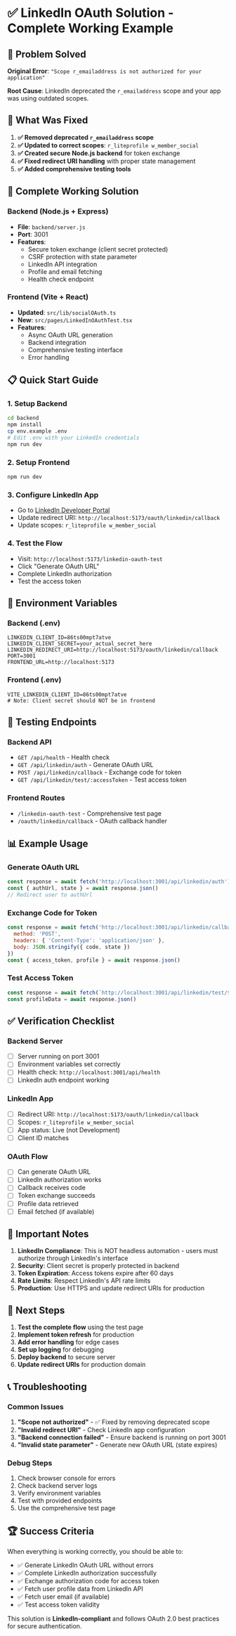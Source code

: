 # ✅ LinkedIn OAuth Solution - Complete Working Example

## 🎯 Problem Solved

**Original Error**: `"Scope r_emailaddress is not authorized for your application"`

**Root Cause**: LinkedIn deprecated the `r_emailaddress` scope and your app was using outdated scopes.

## 🔧 What Was Fixed

1. **✅ Removed deprecated `r_emailaddress` scope**
2. **✅ Updated to correct scopes**: `r_liteprofile w_member_social`
3. **✅ Created secure Node.js backend** for token exchange
4. **✅ Fixed redirect URI handling** with proper state management
5. **✅ Added comprehensive testing tools**

## 🚀 Complete Working Solution

### Backend (Node.js + Express)
- **File**: `backend/server.js`
- **Port**: 3001
- **Features**:
  - Secure token exchange (client secret protected)
  - CSRF protection with state parameter
  - LinkedIn API integration
  - Profile and email fetching
  - Health check endpoint

### Frontend (Vite + React)
- **Updated**: `src/lib/socialOAuth.ts`
- **New**: `src/pages/LinkedInOAuthTest.tsx`
- **Features**:
  - Async OAuth URL generation
  - Backend integration
  - Comprehensive testing interface
  - Error handling

## 📋 Quick Start Guide

### 1. Setup Backend
```bash
cd backend
npm install
cp env.example .env
# Edit .env with your LinkedIn credentials
npm run dev
```

### 2. Setup Frontend
```bash
npm run dev
```

### 3. Configure LinkedIn App
- Go to [LinkedIn Developer Portal](https://www.linkedin.com/developers/)
- Update redirect URI: `http://localhost:5173/oauth/linkedin/callback`
- Update scopes: `r_liteprofile w_member_social`

### 4. Test the Flow
- Visit: `http://localhost:5173/linkedin-oauth-test`
- Click "Generate OAuth URL"
- Complete LinkedIn authorization
- Test the access token

## 🔑 Environment Variables

### Backend (.env)
```env
LINKEDIN_CLIENT_ID=86ts00mpt7atve
LINKEDIN_CLIENT_SECRET=your_actual_secret_here
LINKEDIN_REDIRECT_URI=http://localhost:5173/oauth/linkedin/callback
PORT=3001
FRONTEND_URL=http://localhost:5173
```

### Frontend (.env)
```env
VITE_LINKEDIN_CLIENT_ID=86ts00mpt7atve
# Note: Client secret should NOT be in frontend
```

## 🧪 Testing Endpoints

### Backend API
- `GET /api/health` - Health check
- `GET /api/linkedin/auth` - Generate OAuth URL
- `POST /api/linkedin/callback` - Exchange code for token
- `GET /api/linkedin/test/:accessToken` - Test access token

### Frontend Routes
- `/linkedin-oauth-test` - Comprehensive test page
- `/oauth/linkedin/callback` - OAuth callback handler

## 📊 Example Usage

### Generate OAuth URL
```javascript
const response = await fetch('http://localhost:3001/api/linkedin/auth')
const { authUrl, state } = await response.json()
// Redirect user to authUrl
```

### Exchange Code for Token
```javascript
const response = await fetch('http://localhost:3001/api/linkedin/callback', {
  method: 'POST',
  headers: { 'Content-Type': 'application/json' },
  body: JSON.stringify({ code, state })
})
const { access_token, profile } = await response.json()
```

### Test Access Token
```javascript
const response = await fetch(`http://localhost:3001/api/linkedin/test/${access_token}`)
const profileData = await response.json()
```

## ✅ Verification Checklist

### Backend Server
- [ ] Server running on port 3001
- [ ] Environment variables set correctly
- [ ] Health check: `http://localhost:3001/api/health`
- [ ] LinkedIn auth endpoint working

### LinkedIn App
- [ ] Redirect URI: `http://localhost:5173/oauth/linkedin/callback`
- [ ] Scopes: `r_liteprofile w_member_social`
- [ ] App status: Live (not Development)
- [ ] Client ID matches

### OAuth Flow
- [ ] Can generate OAuth URL
- [ ] LinkedIn authorization works
- [ ] Callback receives code
- [ ] Token exchange succeeds
- [ ] Profile data retrieved
- [ ] Email fetched (if available)

## 🚨 Important Notes

1. **LinkedIn Compliance**: This is NOT headless automation - users must authorize through LinkedIn's interface
2. **Security**: Client secret is properly protected in backend
3. **Token Expiration**: Access tokens expire after 60 days
4. **Rate Limits**: Respect LinkedIn's API rate limits
5. **Production**: Use HTTPS and update redirect URIs for production

## 🎯 Next Steps

1. **Test the complete flow** using the test page
2. **Implement token refresh** for production
3. **Add error handling** for edge cases
4. **Set up logging** for debugging
5. **Deploy backend** to secure server
6. **Update redirect URIs** for production domain

## 📞 Troubleshooting

### Common Issues
1. **"Scope not authorized"** - ✅ Fixed by removing deprecated scope
2. **"Invalid redirect URI"** - Check LinkedIn app configuration
3. **"Backend connection failed"** - Ensure backend is running on port 3001
4. **"Invalid state parameter"** - Generate new OAuth URL (state expires)

### Debug Steps
1. Check browser console for errors
2. Check backend server logs
3. Verify environment variables
4. Test with provided endpoints
5. Use the comprehensive test page

## 🏆 Success Criteria

When everything is working correctly, you should be able to:
- ✅ Generate LinkedIn OAuth URL without errors
- ✅ Complete LinkedIn authorization successfully
- ✅ Exchange authorization code for access token
- ✅ Fetch user profile data from LinkedIn API
- ✅ Fetch user email (if available)
- ✅ Test access token validity

This solution is **LinkedIn-compliant** and follows OAuth 2.0 best practices for secure authentication.
